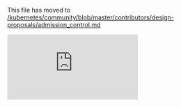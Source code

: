 This file has moved to [/kubernetes/community/blob/master/contributors/design-proposals/admission_control.md](https://github.com/kubernetes/community/blob/master/contributors/design-proposals/admission_control.md)


<!-- BEGIN MUNGE: GENERATED_ANALYTICS -->
[![Analytics](https://kubernetes-site.appspot.com/UA-36037335-10/GitHub/docs/design/admission_control.md?pixel)]()
<!-- END MUNGE: GENERATED_ANALYTICS -->
